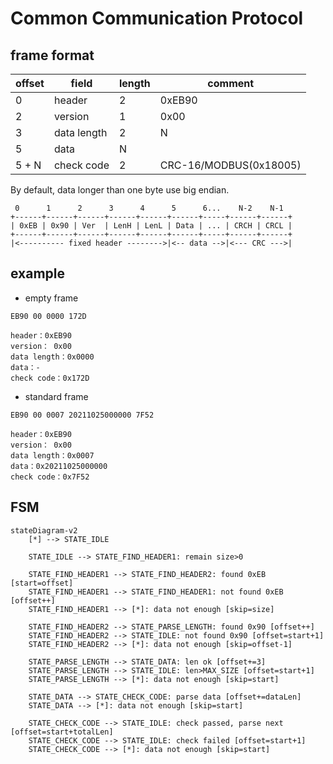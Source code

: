 # Common Communication Protocol

## frame format

| offset | field       | length | comment                |
| ------ | ----------- | ------ | ---------------------- |
| 0      | header      | 2      | 0xEB90                 |
| 2      | version     | 1      | 0x00                   |
| 3      | data length | 2      | N                      |
| 5      | data        | N      |                        |
| 5 + N  | check code  | 2      | CRC-16/MODBUS(0x18005) |

By default, data longer than one byte use big endian.

```
 0      1      2      3      4      5      6...    N-2    N-1
+------+------+------+------+------+------+-----+------+------+
| 0xEB | 0x90 | Ver  | LenH | LenL | Data | ... | CRCH | CRCL |
+------+------+------+------+------+------+-----+------+------+
|<---------- fixed header -------->|<-- data -->|<--- CRC --->|
```

## example

- empty frame

```
EB90 00 0000 172D

header：0xEB90
version： 0x00
data length：0x0000
data：-
check code：0x172D
```
- standard frame

```
EB90 00 0007 20211025000000 7F52

header：0xEB90
version： 0x00
data length：0x0007
data：0x20211025000000
check code：0x7F52
```

## FSM

```mermaid
stateDiagram-v2
    [*] --> STATE_IDLE

    STATE_IDLE --> STATE_FIND_HEADER1: remain size>0

    STATE_FIND_HEADER1 --> STATE_FIND_HEADER2: found 0xEB [start=offset]
    STATE_FIND_HEADER1 --> STATE_FIND_HEADER1: not found 0xEB [offset++]
    STATE_FIND_HEADER1 --> [*]: data not enough [skip=size]

    STATE_FIND_HEADER2 --> STATE_PARSE_LENGTH: found 0x90 [offset++]
    STATE_FIND_HEADER2 --> STATE_IDLE: not found 0x90 [offset=start+1]
    STATE_FIND_HEADER2 --> [*]: data not enough [skip=offset-1]

    STATE_PARSE_LENGTH --> STATE_DATA: len ok [offset+=3]
    STATE_PARSE_LENGTH --> STATE_IDLE: len>MAX_SIZE [offset=start+1]
    STATE_PARSE_LENGTH --> [*]: data not enough [skip=start]

    STATE_DATA --> STATE_CHECK_CODE: parse data [offset+=dataLen]
    STATE_DATA --> [*]: data not enough [skip=start]

    STATE_CHECK_CODE --> STATE_IDLE: check passed, parse next [offset=start+totalLen]
    STATE_CHECK_CODE --> STATE_IDLE: check failed [offset=start+1]
    STATE_CHECK_CODE --> [*]: data not enough [skip=start]
```